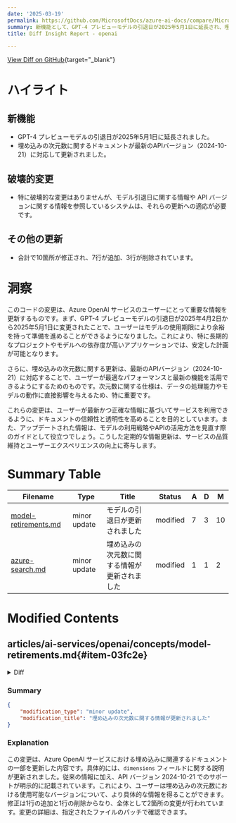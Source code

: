 ```yaml
---
date: '2025-03-19'
permalink: https://github.com/MicrosoftDocs/azure-ai-docs/compare/MicrosoftDocs:b32e527...MicrosoftDocs:144811f
summary: 新機能として、GPT-4 プレビューモデルの引退日が2025年5月1日に延長され、埋め込みの次元数に関するドキュメントが最新のAPIバージョンに対応して更新されました。破壊的変更は特にありませんが、関連するシステムがそれに適応する必要があります。また、合計で10箇所が修正され、7行が追加、3行が削除されています。これにより、ユーザーはより安心してモデルを利用でき、最新の機能を最大限に活用できるようになります。
title: Diff Insight Report - openai

---
```


[View Diff on GitHub](https://github.com/MicrosoftDocs/azure-ai-docs/compare/MicrosoftDocs:b32e527...MicrosoftDocs:144811f){target="_blank"}

# ハイライト

## 新機能
- GPT-4 プレビューモデルの引退日が2025年5月1日に延長されました。
- 埋め込みの次元数に関するドキュメントが最新のAPIバージョン（2024-10-21）に対応して更新されました。

## 破壊的変更
- 特に破壊的な変更はありませんが、モデル引退日に関する情報や API バージョンに関する情報を参照しているシステムは、それらの更新への適応が必要です。

## その他の更新
- 合計で10箇所が修正され、7行が追加、3行が削除されています。

# 洞察

このコードの変更は、Azure OpenAI サービスのユーザーにとって重要な情報を更新するものです。まず、GPT-4 プレビューモデルの引退日が2025年4月2日から2025年5月1日に変更されたことで、ユーザーはモデルの使用期限により余裕を持って準備を進めることができるようになりました。これにより、特に長期的なプロジェクトやモデルへの依存度が高いアプリケーションでは、安定した計画が可能となります。

さらに、埋め込みの次元数に関する更新は、最新のAPIバージョン（2024-10-21）に対応することで、ユーザーが最適なパフォーマンスと最新の機能を活用できるようにするためのものです。次元数に関する仕様は、データの処理能力やモデルの動作に直接影響を与えるため、特に重要です。

これらの変更は、ユーザーが最新かつ正確な情報に基づいてサービスを利用できるように、ドキュメントの信頼性と透明性を高めることを目的としています。また、アップデートされた情報は、モデルの利用戦略やAPIの活用方法を見直す際のガイドとして役立つでしょう。こうした定期的な情報更新は、サービスの品質維持とユーザーエクスペリエンスの向上に寄与します。

# Summary Table
|  Filename  | Type |    Title    | Status | A  | D  | M  |
|------------|------|-------------|--------|----|----|----|
| [model-retirements.md](#item-03fc2e) | minor update | モデルの引退日が更新されました | modified | 7 | 3 | 10 | 
| [azure-search.md](#item-32f34c) | minor update | 埋め込みの次元数に関する情報が更新されました | modified | 1 | 1 | 2 | 


# Modified Contents
## articles/ai-services/openai/concepts/model-retirements.md{#item-03fc2e}

<details>
<summary>Diff</summary>
````diff
@@ -100,9 +100,9 @@ These models are currently available for use in Azure OpenAI Service.
 | `gpt-4`<br>`gpt-4-32k` | 0314 | June 6, 2025 | `gpt-4o` |
 | `gpt-4`<br>`gpt-4-32k` | 0613 | June 6, 2025 | `gpt-4o` |
 | `gpt-4` | turbo-2024-04-09 | No earlier than June 6, 2025 | `gpt-4o`|
-| `gpt-4` | 1106-preview | To be upgraded to **`gpt-4o` version: `2024-11-20`**, starting no sooner than March 10, 2025 **<sup>1</sup>** <br>Retirement date: April 02, 2025  | `gpt-4o`|
-| `gpt-4` | 0125-preview |To be upgraded to **`gpt-4o` version: `2024-11-20`**, starting no sooner than March 10, 2025 **<sup>1</sup>** <br>Retirement date: April 02, 2025  | `gpt-4o` |
-| `gpt-4` | vision-preview | To be upgraded to **`gpt-4o` version: `2024-11-20`**, starting no sooner than March 10, 2025  **<sup>1</sup>** <br>Retirement date: April 02, 2025 | `gpt-4o`|
+| `gpt-4` | 1106-preview | To be upgraded to **`gpt-4o` version: `2024-11-20`**, starting no sooner than March 10, 2025 **<sup>1</sup>** <br>Retirement date: May 1, 2025  | `gpt-4o`|
+| `gpt-4` | 0125-preview |To be upgraded to **`gpt-4o` version: `2024-11-20`**, starting no sooner than March 10, 2025 **<sup>1</sup>** <br>Retirement date: May 1, 2025  | `gpt-4o` |
+| `gpt-4` | vision-preview | To be upgraded to **`gpt-4o` version: `2024-11-20`**, starting no sooner than March 10, 2025  **<sup>1</sup>** <br>Retirement date: May 1, 2025 | `gpt-4o`|
 | `gpt-4o` | 2024-05-13 | No earlier than June 30, 2025 <br><br>Deployments set to [**Auto-update to default**](/azure/ai-services/openai/how-to/working-with-models?tabs=powershell#auto-update-to-default) will be automatically upgraded to version: `2024-08-06`, starting on March 17, 2025. | |
 | `gpt-4o` | 2024-08-06 | No earlier than August 6, 2025  | |
 | `gpt-4o` | 2024-11-20 | No earlier than November 20, 2025  | |
@@ -171,6 +171,10 @@ If you're an existing customer looking for information about these models, see [
 
 ## Retirement and deprecation history
 
+## March 18, 2025
+
+GPT-4 preview models retirement date updated to date: May 1, 2025.
+
 ## February 28, 2025
 
 - Updated `gpt-4` versions `1106-preview`, `0125-preview`, `vision-preview` to be upgraded to **`gpt-4o` version: `2024-11-20`**, starting no sooner than March 10, 2025.
````
</details>

### Summary

```json
{
    "modification_type": "minor update",
    "modification_title": "モデルの引退日が更新されました"
}
```

### Explanation
この変更は、Azure OpenAI サービスで利用可能な GPT-4 プレビューモデルの引退日を更新した内容です。具体的には、引退日が2025年4月2日から2025年5月1日に変更されました。この修正により、ユーザーはモデルが利用可能である期間をより正確に把握できるようになります。また、他の関連情報やモデルのアップグレードに関する注意事項も強調されています。修正内容は、全体で10箇所にわたる変更があり、7行追加され、3行削除されています。変更の詳細は、指定されたファイルのパッチで確認できます。

## articles/ai-services/openai/references/azure-search.md{#item-32f34c}

<details>
<summary>Diff</summary>
````diff
@@ -95,7 +95,7 @@ The details of the vectorization source, used by Azure OpenAI On Your Data when
 | `endpoint`|string|True|Specifies the resource endpoint URL from which embeddings should be retrieved. It should be in the format of `https://{YOUR_RESOURCE_NAME}.openai.azure.com/openai/deployments/YOUR_DEPLOYMENT_NAME/embeddings`. The api-version query parameter isn't allowed.|
 | `authentication`| [ApiKeyAuthenticationOptions](#api-key-authentication-options)|True | Specifies the authentication options to use when retrieving embeddings from the specified endpoint.|
 | `type`|string|True| Must be `endpoint`.|
-| `dimensions`|integer|False| The number of dimensions the embeddings should have. Only supported in `text-embedding-3` and later models. |
+| `dimensions`|integer|False| The number of dimensions the embeddings should have. Only supported in `text-embedding-3` and later models. This is supported in the api version 2024-10-21. |
 
 
 ## Fields mapping options
````
</details>

### Summary

```json
{
    "modification_type": "minor update",
    "modification_title": "埋め込みの次元数に関する情報が更新されました"
}
```

### Explanation
この変更は、Azure OpenAI サービスにおける埋め込みに関連するドキュメントの一部を更新した内容です。具体的には、`dimensions` フィールドに関する説明が更新されました。従来の情報に加え、API バージョン 2024-10-21 でのサポートが明示的に記載されています。これにより、ユーザーは埋め込みの次元数における使用可能なバージョンについて、より具体的な情報を得ることができます。修正は1行の追加と1行の削除からなり、全体として2箇所の変更が行われています。変更の詳細は、指定されたファイルのパッチで確認できます。


